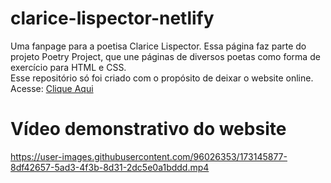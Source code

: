   # clarice-lispector-netlify
Uma fanpage para a poetisa Clarice Lispector. Essa página faz parte do projeto Poetry Project, que une páginas de diversos poetas como forma de exercício para HTML e CSS. <br/>
Esse repositório só foi criado com o propósito de deixar o website online. Acesse: [Clique Aqui](https://claricelispectorpoetryproject.netlify.app/)
  
# Vídeo demonstrativo do website
https://user-images.githubusercontent.com/96026353/173145877-8df42657-5ad3-4f3b-8d31-2dc5e0a1bddd.mp4

